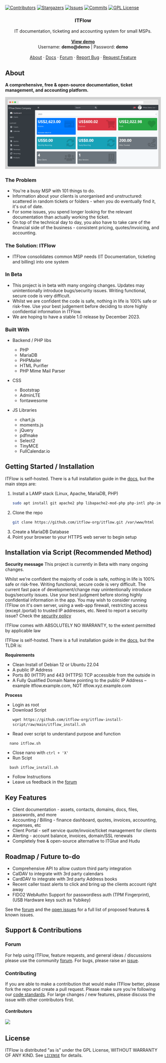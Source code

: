 <div id="top"></div>

<!-- PROJECT SHIELDS -->
[![Contributors][contributors-shield]][contributors-url]
[![Stargazers][stars-shield]][stars-url]
[![Issues][issues-shield]][issues-url]
[![Commits][commit-shield]][commit-url]
[![GPL License][license-shield]][license-url]

<!-- PROJECT LOGO -->
<div align="center">
  <!-- <a href="https://github.com/itflow-org/itflow">
    <img src="images/logo.png" alt="Logo" width="80" height="80">
  </a> -->

  <h3 align="center">ITFlow</h3>

  <p align="center">
    IT documentation, ticketing and accounting system for small MSPs.
    <br />
    <br />
    <a href="https://demo.itflow.org"><strong>View demo</strong></a>
    <br />
    Username: <b>demo@demo</b> | Password: <b>demo</b>
    <br />
    <br />
    <a href="https://itflow.org/#about">About</a>
    ·
    <a href="https://docs.itflow.org">Docs</a>
    ·
    <a href="https://forum.itflow.org/">Forum</a>
    ·
    <a href="https://github.com/itflow-org/itflow/issues">Report Bug</a>
    ·
    <a href="https://forum.itflow.org/t/features">Request Feature</a>
  </p>
</div>

<!-- ABOUT THE PROJECT -->
## About

<b>A comprehensive, free & open-source documentation, ticket management, and accounting platform.</b>

[![ITFlow][product-screenshot]](https://itflow.org)


### The Problem
- You're a busy MSP with 101 things to do. 
- Information about your clients is unorganised and unstructured: scattered in random tickets or folders - when you do eventually find it, it's out of date. 
- For some issues, you spend longer looking for the relevant documentation than actually working the ticket. 
- On top of the technical day to day, you also have to take care of the financial side of the business - consistent pricing, quotes/invoicing, and accounting. 

### The Solution: ITFlow
- ITFlow consolidates common MSP needs (IT Documentation, ticketing and billing) into one system

### In Beta
* This project is in beta with many ongoing changes. Updates may unintentionally introduce bugs/security issues. Writing functional, secure code is very difficult.
* Whilst we are confident the code is safe, nothing in life is 100% safe or risk-free. Use your best judgement before deciding to store highly confidential information in ITFlow.
* We are hoping to have a stable 1.0 release by December 2023.

<!-- BUILT WITH -->
### Built With

* Backend / PHP libs
  * PHP
  * MariaDB
  * PHPMailer
  * HTML Purifier
  * PHP Mime Mail Parser

* CSS
  * Bootstrap
  * AdminLTE
  * fontawesome

* JS Libraries
  * chart.js
  * moments.js
  * jQuery
  * pdfmake
  * Select2
  * TinyMCE
  * FullCalendar.io

<!-- GETTING STARTED -->
## Getting Started / Installation

ITFlow is self-hosted. There is a full installation guide in the [docs](https://docs.itflow.org/installation), but the main steps are:

1. Install a LAMP stack (Linux, Apache, MariaDB, PHP)
   ```sh
   sudo apt install git apache2 php libapache2-mod-php php-intl php-imap php-mailparse php-mysqli php-curl mariadb-server
   ```  
2. Clone the repo
   ```sh
   git clone https://github.com/itflow-org/itflow.git /var/www/html
   ```
3. Create a MariaDB Database
4. Point your browser to your HTTPS web server to begin setup

<!-- EASY INSTALL -->
## Installation via Script (Recommended Method)
  
  **Security message**
  This project is currently in Beta with many ongoing changes.

  Whilst we're confident the majority of code is safe, nothing in life is 100% safe or risk-free. Writing functional, secure code is very difficult. The current fast pace of development/change may unintentionally introduce bugs/security issues. Use your best judgment before storing highly confidential information in the app. You may wish to consider running ITFlow on it's own server, using a web-app firewall, restricting access (except /portal) to trusted IP addresses, etc.
  Need to report a security issue? Check the [security policy](https://github.com/itflow-org/itflow/security/policy)

  ITFlow comes with ABSOLUTELY NO WARRANTY, to the extent permitted by applicable law

  ITFlow is self-hosted. There is a full installation guide in the [docs](https://docs.itflow.org/installation), but the TLDR is:

  
  **Requirements**
  - Clean Install of Debian 12 or Ubuntu 22.04
  - A public IP Address
  - Ports 80 (HTTP) and 443 (HTTPS) TCP accessible from the outside in
  - A Fully Qualified Domain Name pointing to the public IP Address – example itflow.example.com, NOT itflow.xyz.example.com

  **Process**
  - Login as root
  - Download Script
    ```
    wget https://github.com/itflow-org/itflow-install-script/raw/main/itflow_install.sh
    ```
  - Read over script to understand purpose and function
  ```
    nano itflow.sh
  ```
  - Close nano with `ctrl + 'X'`
  - Run Scipt
  ```
    bash itflow_install.sh
  ```
  - Follow Instructions
  - Leave us feedback in the [forum](https://forum.itflow.org/d/11-road-map)

<!-- FEATURES -->
## Key Features
* Client documentation - assets, contacts, domains, docs, files, passwords, and more 
* Accounting / Billing - finance dashboard, quotes, invoices, accounting, expenses, etc
* Client Portal - self service quote/invoice/ticket management for clients
* Alerting - account balance, invoices, domain/SSL renewals
* Completely free & open-source alternative to ITGlue and Hudu
  
<!-- ROADMAP -->
## Roadmap / Future to-do
* Comprehensive API to allow custom third party integration
* CalDAV to integrate with 3rd party calendars
* CardDAV to integrate with 3rd party Address books
* Recent caller toast alerts to click and bring up the clients account right away
* FIDO2 WebAuthn Support for passwordless auth (TPM Fingerprint), (USB Hardware keys such as Yubikey)

See the [forum](https://forum.itflow.org/d/11-road-map) and the [open issues](https://github.com/itflow-org/itflow/issues) for a full list of proposed features & known issues.


<!-- CONTRIBUTING -->
## Support & Contributions

### Forum
For help using ITFlow, feature requests, and general ideas / discussions please use the community [forum](https://forum.itflow.org).
For bugs, please raise an [issue](https://github.com/itflow-org/itflow/issues).

### Contributing
If you are able to make a contribution that would make ITFlow better, please fork the repo and create a pull request. Please make sure you're following our [code standards](https://docs.itflow.org/code_standards). 
For large changes / new features, please discuss the issue with other contributors first.

#### Contributors
<a href="https://github.com/itflow-org/itflow/graphs/contributors">
  <img src="https://contrib.rocks/image?repo=itflow-org/itflow" />
</a>

<!-- LICENSE -->
## License

ITFlow is distributed "as is" under the GPL License, WITHOUT WARRANTY OF ANY KIND. See [`LICENSE`](https://github.com/itflow-org/itflow/blob/master/LICENSE) for details.


<!-- MARKDOWN LINKS & IMAGES -->
<!-- https://www.markdownguide.org/basic-syntax/#reference-style-links -->
[contributors-shield]: https://img.shields.io/github/contributors/itflow-org/itflow.svg?style=for-the-badge
[contributors-url]: https://github.com/itflow-org/itflow/graphs/contributors
[forks-shield]: https://img.shields.io/github/forks/itflow-org/itflow.svg?style=for-the-badge
[forks-url]: https://github.com/itflow-org/itflow/network/members
[stars-shield]: https://img.shields.io/github/stars/itflow-org/itflow.svg?style=for-the-badge
[stars-url]: https://github.com/itflow-org/itflow/stargazers
[issues-shield]: https://img.shields.io/github/issues/itflow-org/itflow.svg?style=for-the-badge
[issues-url]: https://github.com/itflow-org/itflow/issues
[license-shield]: https://img.shields.io/github/license/itflow-org/itflow.svg?style=for-the-badge
[license-url]: https://github.com/itflow-org/itflow/blob/master/LICENSE
[commit-shield]: https://img.shields.io/github/last-commit/itflow-org/itflow?style=for-the-badge
[commit-url]: https://github.com/itflow-org/itflow/commits/master
[product-screenshot]: .github/readme.gif

<!-- https://github.com/othneildrew/Best-README-Template -->
